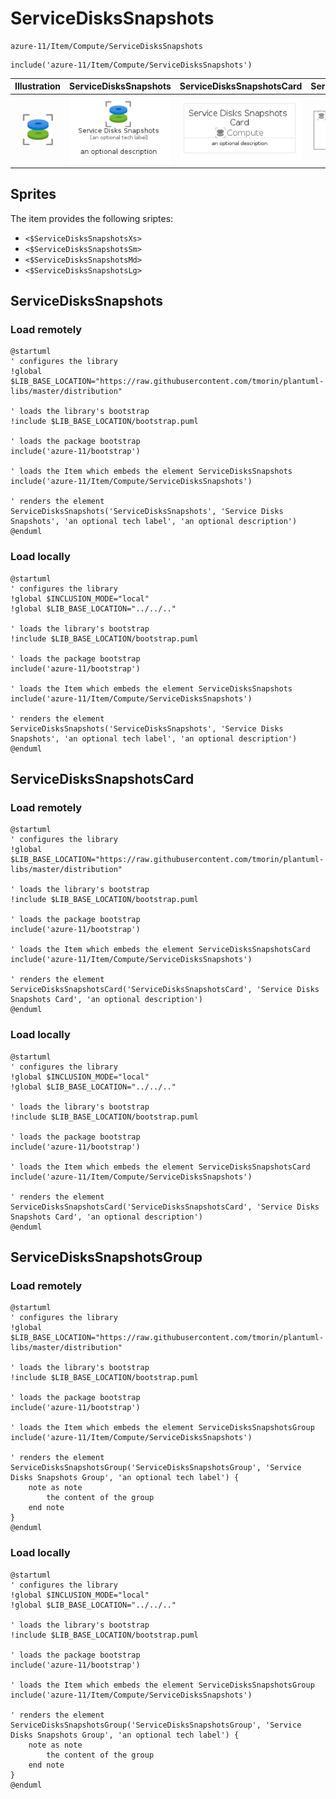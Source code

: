 # ServiceDisksSnapshots


```text
azure-11/Item/Compute/ServiceDisksSnapshots
```

```text
include('azure-11/Item/Compute/ServiceDisksSnapshots')
```



| Illustration | ServiceDisksSnapshots | ServiceDisksSnapshotsCard | ServiceDisksSnapshotsGroup |
| :---: | :---: | :---: | :---: |
| ![illustration for Illustration](../../../azure-11/Item/Compute/ServiceDisksSnapshots.png) | ![illustration for ServiceDisksSnapshots](../../../azure-11/Item/Compute/ServiceDisksSnapshots.Local.png) | ![illustration for ServiceDisksSnapshotsCard](../../../azure-11/Item/Compute/ServiceDisksSnapshotsCard.Local.png) | ![illustration for ServiceDisksSnapshotsGroup](../../../azure-11/Item/Compute/ServiceDisksSnapshotsGroup.Local.png) |



## Sprites
The item provides the following sriptes:

- `<$ServiceDisksSnapshotsXs>`
- `<$ServiceDisksSnapshotsSm>`
- `<$ServiceDisksSnapshotsMd>`
- `<$ServiceDisksSnapshotsLg>`





## ServiceDisksSnapshots

### Load remotely
```plantuml
@startuml
' configures the library
!global $LIB_BASE_LOCATION="https://raw.githubusercontent.com/tmorin/plantuml-libs/master/distribution"

' loads the library's bootstrap
!include $LIB_BASE_LOCATION/bootstrap.puml

' loads the package bootstrap
include('azure-11/bootstrap')

' loads the Item which embeds the element ServiceDisksSnapshots
include('azure-11/Item/Compute/ServiceDisksSnapshots')

' renders the element
ServiceDisksSnapshots('ServiceDisksSnapshots', 'Service Disks Snapshots', 'an optional tech label', 'an optional description')
@enduml
```

### Load locally
```plantuml
@startuml
' configures the library
!global $INCLUSION_MODE="local"
!global $LIB_BASE_LOCATION="../../.."

' loads the library's bootstrap
!include $LIB_BASE_LOCATION/bootstrap.puml

' loads the package bootstrap
include('azure-11/bootstrap')

' loads the Item which embeds the element ServiceDisksSnapshots
include('azure-11/Item/Compute/ServiceDisksSnapshots')

' renders the element
ServiceDisksSnapshots('ServiceDisksSnapshots', 'Service Disks Snapshots', 'an optional tech label', 'an optional description')
@enduml
```

## ServiceDisksSnapshotsCard

### Load remotely
```plantuml
@startuml
' configures the library
!global $LIB_BASE_LOCATION="https://raw.githubusercontent.com/tmorin/plantuml-libs/master/distribution"

' loads the library's bootstrap
!include $LIB_BASE_LOCATION/bootstrap.puml

' loads the package bootstrap
include('azure-11/bootstrap')

' loads the Item which embeds the element ServiceDisksSnapshotsCard
include('azure-11/Item/Compute/ServiceDisksSnapshots')

' renders the element
ServiceDisksSnapshotsCard('ServiceDisksSnapshotsCard', 'Service Disks Snapshots Card', 'an optional description')
@enduml
```

### Load locally
```plantuml
@startuml
' configures the library
!global $INCLUSION_MODE="local"
!global $LIB_BASE_LOCATION="../../.."

' loads the library's bootstrap
!include $LIB_BASE_LOCATION/bootstrap.puml

' loads the package bootstrap
include('azure-11/bootstrap')

' loads the Item which embeds the element ServiceDisksSnapshotsCard
include('azure-11/Item/Compute/ServiceDisksSnapshots')

' renders the element
ServiceDisksSnapshotsCard('ServiceDisksSnapshotsCard', 'Service Disks Snapshots Card', 'an optional description')
@enduml
```

## ServiceDisksSnapshotsGroup

### Load remotely
```plantuml
@startuml
' configures the library
!global $LIB_BASE_LOCATION="https://raw.githubusercontent.com/tmorin/plantuml-libs/master/distribution"

' loads the library's bootstrap
!include $LIB_BASE_LOCATION/bootstrap.puml

' loads the package bootstrap
include('azure-11/bootstrap')

' loads the Item which embeds the element ServiceDisksSnapshotsGroup
include('azure-11/Item/Compute/ServiceDisksSnapshots')

' renders the element
ServiceDisksSnapshotsGroup('ServiceDisksSnapshotsGroup', 'Service Disks Snapshots Group', 'an optional tech label') {
    note as note
        the content of the group
    end note
}
@enduml
```

### Load locally
```plantuml
@startuml
' configures the library
!global $INCLUSION_MODE="local"
!global $LIB_BASE_LOCATION="../../.."

' loads the library's bootstrap
!include $LIB_BASE_LOCATION/bootstrap.puml

' loads the package bootstrap
include('azure-11/bootstrap')

' loads the Item which embeds the element ServiceDisksSnapshotsGroup
include('azure-11/Item/Compute/ServiceDisksSnapshots')

' renders the element
ServiceDisksSnapshotsGroup('ServiceDisksSnapshotsGroup', 'Service Disks Snapshots Group', 'an optional tech label') {
    note as note
        the content of the group
    end note
}
@enduml
```

